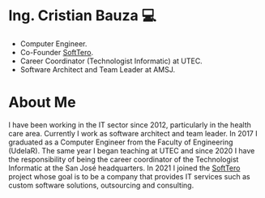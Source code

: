 # Ing. Cristian Bauza :computer:

- Computer Engineer.
- Co-Founder [SoftTero](https://softtero.com).
- Career Coordinator (Technologist Informatic) at UTEC.
- Software Architect and Team Leader at AMSJ.

# About Me

I have been working in the IT sector since 2012, particularly in the health care area. Currently I work as  software architect and team leader.
In 2017 I graduated as a Computer Engineer from the Faculty of Engineering (UdelaR). The same year I began teaching at UTEC and since 2020 I have the responsibility of being the career coordinator of the Technologist Informatic at the San José headquarters.
In 2021 I joined the [SoftTero](https://softtero.com) project whose goal is to be a company that provides IT services such as custom software solutions, outsourcing and consulting.


